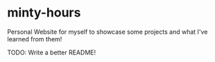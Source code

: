 # minty-hours

Personal Website for myself to showcase some projects and what I've learned from them!

TODO:
Write a better README!
